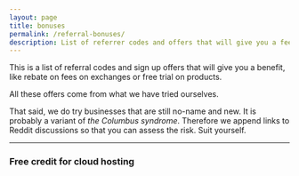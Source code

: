 ```yaml
---
layout: page
title: bonuses
permalink: /referral-bonuses/
description: List of referrer codes and offers that will give you a fee rebate.
---
```



This is a list of referral codes and sign up offers that will give you a benefit, like rebate on fees on exchanges or free trial on products.

All these offers come from what we have tried ourselves.

That said, we do try businesses that are still no-name and new. It is probably a variant of _the Columbus syndrome_. Therefore we append links to Reddit discussions so that you can assess the risk. Suit yourself.

_________________


### Free credit for cloud hosting 

